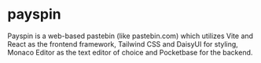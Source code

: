 # payspin
Payspin is a web-based pastebin (like pastebin.com) which utilizes Vite and React as the frontend framework, Tailwind CSS and DaisyUI for styling, Monaco Editor as the text editor of choice and Pocketbase for the backend.
